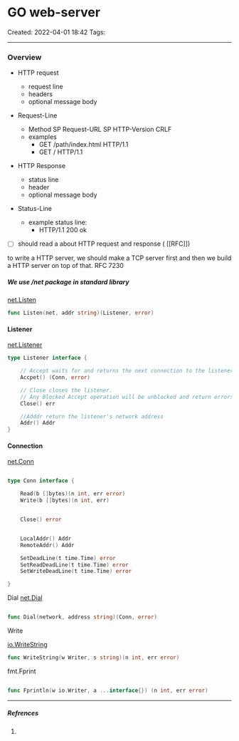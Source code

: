  # GO web-server
Created: 2022-04-01 18:42
Tags: 
____

### Overview
- HTTP request
	- request line
	- headers
	- optional message body
- Request-Line
	- Method SP Request-URL SP HTTP-Version CRLF
	- examples
		- GET /path/index.html HTTP/1.1
		- GET / HTTP/1.1

- HTTP Response
	- status line
	- header
	- optional message body
- Status-Line
	- example status line:
		- HTTP/1.1 200 ok

- [ ] should read a about HTTP request and response ( [[RFC]])


to write a HTTP server, we should make a TCP server first and then we build a HTTP server on top of that.
RFC 7230

##### We use /net package in standard library

[net.Listen](https://godoc.org/net#Listen)

```go 
func Listen(net, addr string)(Listener, error)
```

#### Listener
[net.Listener]()

```go
type Listener interface {

	// Accept waits for and returns the next connection to the listener.
	Accpet() (Conn, error)

	// Close closes the listener.
	// Any Blocked Accept operation will be unblocked and return errors.
	Close() err

	//Adddr return the listener's network address
	Addr() Addr
}
```

#### Connection
[net.Conn]()

```go 

type Conn interface {

	Read(b []bytes)(n int, err error)
	Write(b []bytes)(n int, err)


	Close() error


	LocalAddr() Addr
	RemoteAddr() Addr

	SetDeadLine(t time.Time) error
	SetReadDeadLine(t time.Time) error
	SetWriteDeadLine(t time.Time) error

}
```



Dial
[net.Dial]()

```go 

func Dial(network, address string)(Conn, error)

```

Write

[io.WriteString]()

```go
func WriteString(w Writer, s string)(n int, err error)
```

fmt.Fprint
```go 

func Fprintln(w io.Writer, a ...interface{}) (n int, err error)

```


_____
##### Refrences
1.

